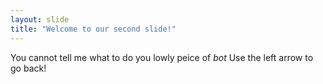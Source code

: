 ```yaml
---
layout: slide
title: "Welcome to our second slide!"
---
```

You cannot tell me what to do you lowly peice of *bot*
Use the left arrow to go back!
